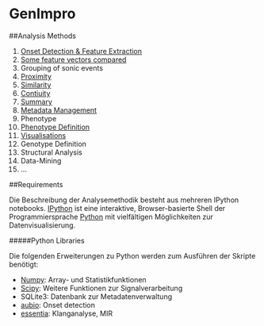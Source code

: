 # GenImpro

##Analysis Methods

1. [Onset Detection & Feature Extraction](http://nbviewer.ipython.org/github/bastustrump/genimpro/blob/master/notebooks/feature%20extraction.ipynb)
2. [Some feature vectors compared](http://nbviewer.ipython.org/github/bastustrump/genimpro/blob/master/notebooks/compare%20feature%20plots.ipynb)
3. Grouping of sonic events
  1. [Proximity](http://nbviewer.ipython.org/github/bastustrump/genimpro/blob/master/notebooks/grouping%201.ipynb)
  2. [Similarity](http://nbviewer.ipython.org/github/bastustrump/genimpro/blob/master/notebooks/grouping2.ipynb)
  3. [Contiuity](http://nbviewer.ipython.org/github/bastustrump/genimpro/blob/master/notebooks/grouping3.ipynb)
  4. [Summary](http://nbviewer.ipython.org/github/bastustrump/genimpro/blob/master/notebooks/grouping.ipynb)
4. [Metadata Management](http://nbviewer.ipython.org/github/bastustrump/genimpro/blob/master/notebooks/metadata1.ipynb)
5. Phenotype 
  1. [Phenotype Definition](http://nbviewer.ipython.org/github/bastustrump/genimpro/blob/master/notebooks/phenotype1.ipynb)
  2. [Visualisations](http://nbviewer.ipython.org/github/bastustrump/genimpro/blob/master/notebooks/phenotype2.ipynb)
6. Genotype Definition
7. Structural Analysis
  1. Data-Mining
  2. ...


##Requirements

Die Beschreibung der Analysemethodik besteht aus mehreren IPython notebooks. [IPython](http://ipython.org/) ist eine interaktive, Browser-basierte Shell der Programmiersprache [Python](http://www.python.org/) mit vielfältigen Möglichkeiten zur Datenvisualisierung.

#####Python Libraries

Die folgenden Erweiterungen zu Python werden zum Ausführen der Skripte benötigt:

- [Numpy](http://www.numpy.org/): Array- und Statistikfunktionen
- [Scipy](http://scipy.org): Weitere Funktionen zur Signalverarbeitung
- SQLite3: Datenbank zur Metadatenverwaltung
- [aubio](http://aubio.org): Onset detection
- [essentia](http://essentia.upf.edu): Klanganalyse, MIR

